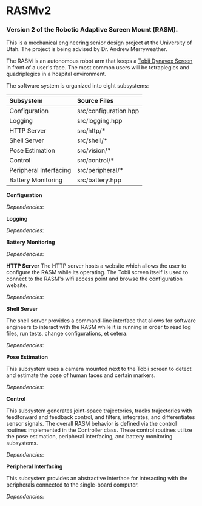 # RASMv2
### Version 2 of the Robotic Adaptive Screen Mount (RASM).
This is a mechanical engineering senior design project at the University of Utah. The project is being advised by Dr. Andrew Merryweather.

The RASM is an autonomous robot arm that keeps a [Tobii Dynavox Screen](https://www.tobiidynavox.com/en-US/devices/eye-gaze-devices/i-12/#Specifications) in front of a user's face. The most common users will be tetraplegics and quadriplegics in a hospital environment.

The software system is organized into eight subsystems:

Subsystem | Source Files
:--------- |:------------
Configuration | src/configuration.hpp
Logging | src/logging.hpp
HTTP Server | src/http/*
Shell Server | src/shell/*
Pose Estimation | src/vision/*
Control | src/control/*
Peripheral Interfacing | src/peripheral/*
Battery Monitoring | src/battery.hpp

**Configuration**

*Dependencies*: 


**Logging**

*Dependencies*: 


**Battery Monitoring**

*Dependencies*: 


**HTTP Server**
The HTTP server hosts a website which allows the user to configure the RASM while its operating. The Tobii screen itself is used to connect to the RASM's wifi access point and browse the configuration website.

*Dependencies*: 


**Shell Server**

The shell server provides a command-line interface that allows for software engineers to interact with the RASM while it is running in order to read log files, run tests, change configurations, et cetera.

*Dependencies*: 


**Pose Estimation**

This subsystem uses a camera mounted next to the Tobii screen to detect and estimate the pose of human faces and certain markers.

*Dependencies*: 


**Control**

This subsystem generates joint-space trajectories, tracks trajectories with feedforward and feedback control, and filters, integrates, and differentiates sensor signals. The overall RASM behavior is defined via the control routines implemented in the Controller class. These control routines utilize the pose estimation, peripheral interfacing, and battery monitoring subsystems.

*Dependencies*: 


**Peripheral Interfacing**

This subsystem provides an abstractive interface for interacting with the peripherals connected to the single-board computer. 

*Dependencies*: 
